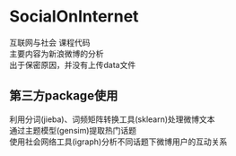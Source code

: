# SocialOnInternet 
互联网与社会 课程代码 <br />
主要内容为新浪微博的分析 <br />
出于保密原因，并没有上传data文件 <br />

## 第三方package使用
利用分词(jieba)、词频矩阵转换工具(sklearn)处理微博文本 <br />
通过主题模型(gensim)提取热门话题 <br />
使用社会网络工具(igraph)分析不同话题下微博用户的互动关系 <br />
